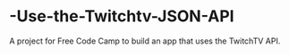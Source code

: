 # -Use-the-Twitchtv-JSON-API
A project for Free Code Camp to build an app that uses the TwitchTV API.
